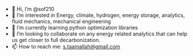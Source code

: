 - 👋 Hi, I’m @sof210
- 👀 I’m interested in Energy, climate, hydrogen, energy storage, analytics, fluid mechanics, mechanical engineering
- 🌱 I’m currently learning python optimization libraries
- 💞️ I’m looking to collaborate on any energy related analytics that can help us get closer to full decarbonization.
- 📫 How to reach me: s.taamallah@gmail.com

<!---
sof210/sof210 is a ✨ special ✨ repository because its `README.md` (this file) appears on your GitHub profile.
You can click the Preview link to take a look at your changes.
--->
